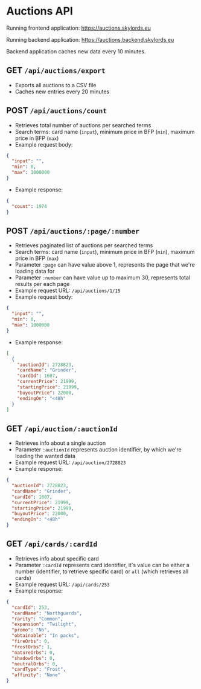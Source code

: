 # Auctions API

Running frontend application: https://auctions.skylords.eu

Running backend application: https://auctions.backend.skylords.eu

Backend application caches new data every 10 minutes.

## GET `/api/auctions/export`

- Exports all auctions to a CSV file
- Caches new entries every 20 minutes

## POST `/api/auctions/count`

- Retrieves total number of auctions per searched terms
- Search terms: card name (`input`), minimum price in BFP (`min`), maximum price in BFP (`max`)
- Example request body:
```json
{
  "input": "",
  "min": 0,
  "max": 1000000
}
```

- Example response:
```json
{
  "count": 1974
}
```

## POST `/api/auctions/:page/:number`

- Retrieves paginated list of auctions per searched terms
- Search terms: card name (`input`), minimum price in BFP (`min`), maximum price in BFP (`max`)
- Parameter `:page` can have value above 1, represents the page that we're loading data for
- Parameter `:number` can have value up to maximum 30, represents total results per each page
- Example request URL: `/api/auctions/1/15`
- Example request body:
```json
{
  "input": "",
  "min": 0,
  "max": 1000000
}
```

- Example response:
```json
[
  {
    "auctionId": 2728823,
    "cardName": "Grinder",
    "cardId": 1607,
    "currentPrice": 21999,
    "startingPrice": 21999,
    "buyoutPrice": 22000,
    "endingOn": "<48h"
  }
]
```

## GET `/api/auction/:auctionId`

- Retrieves info about a single auction
- Parameter `:auctionId` represents auction identifier, by which we're loading the wanted data
- Example request URL: `/api/auction/2728823`
- Example response:
```json
{
  "auctionId": 2728823,
  "cardName": "Grinder",
  "cardId": 1607,
  "currentPrice": 21999,
  "startingPrice": 21999,
  "buyoutPrice": 22000,
  "endingOn": "<48h"
}
```

## GET `/api/cards/:cardId`

- Retrieves info about specific card
- Parameter `:cardId` represents card identifier, it's value can be either a number (identifier, to retrieve specific card) or `all` (which retrieves all cards)
- Example request URL: `/api/cards/253`
- Example response:
```json
{
  "cardId": 253,
  "cardName": "Northguards",
  "rarity": "Common",
  "expansion": "Twilight",
  "promo": "No",
  "obtainable": "In packs",
  "fireOrbs": 0,
  "frostOrbs": 1,
  "natureOrbs": 0,
  "shadowOrbs": 0,
  "neutralOrbs": 0,
  "cardType": "Frost",
  "affinity": "None"
}
```
